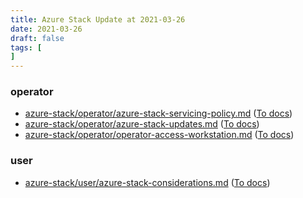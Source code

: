 ```yaml
---
title: Azure Stack Update at 2021-03-26
date: 2021-03-26
draft: false
tags: [
]
---
```


### operator
- [azure-stack/operator/azure-stack-servicing-policy.md](https://github.com/MicrosoftDocs/azure-stack-docs/compare/d20a053..22dbdf2#diff-63b278346f0c49a6e87df4803ed981e5b597bccb2e07797d2a3b35e12911bb67) ([To docs](https://docs.microsoft.com/en-us/azure-stack/operator/azure-stack-servicing-policy?WT.mc_id=AZ-MVP-5003408))
- [azure-stack/operator/azure-stack-updates.md](https://github.com/MicrosoftDocs/azure-stack-docs/compare/d20a053..22dbdf2#diff-897d5089ef3da2e041cfed9cd5d86df581f1f6bd4a70d99baeb329f4852b3482) ([To docs](https://docs.microsoft.com/en-us/azure-stack/operator/azure-stack-updates?WT.mc_id=AZ-MVP-5003408))
- [azure-stack/operator/operator-access-workstation.md](https://github.com/MicrosoftDocs/azure-stack-docs/compare/d20a053..22dbdf2#diff-0f92696a35c1c5972f801d1e9aa49814a65cf4849e26fd391a16226de3c3154c) ([To docs](https://docs.microsoft.com/en-us/azure-stack/operator/operator-access-workstation?WT.mc_id=AZ-MVP-5003408))
    
### user
- [azure-stack/user/azure-stack-considerations.md](https://github.com/MicrosoftDocs/azure-stack-docs/compare/d20a053..22dbdf2#diff-2468bd8906aa4ee5c0bf5099c85d177819ddab7c00b95370962061a0890dda26) ([To docs](https://docs.microsoft.com/en-us/azure-stack/user/azure-stack-considerations?WT.mc_id=AZ-MVP-5003408))
    
